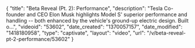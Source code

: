 {
    "title": "Beta Reveal (Pt. 2): Performance",
    "description": "Tesla Co-founder and CEO Elon Musk highlights Model S' superior performance and handling -- both enhanced by the vehicle's ground-up electric design. Built o...",
    "videoid": "53602",
    "date_created": "1370057157",
    "date_modified": "1418180958",
    "type": "captivate",
    "layout": "video",
    "url": "\/v\/beta-reveal-pt-2-performance\/53602"
}